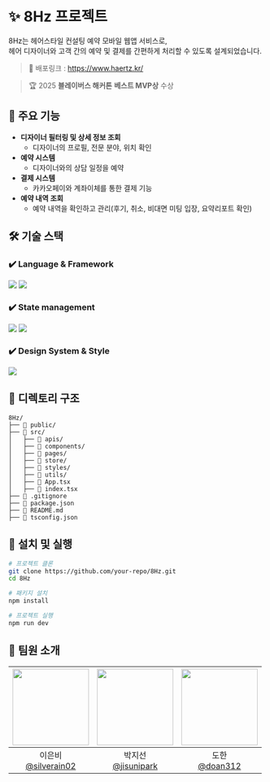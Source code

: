# ✨ 8Hz 프로젝트
8Hz는 헤어스타일 컨설팅 예약 모바일 웹앱 서비스로,<br/>
헤어 디자이너와 고객 간의 예약 및 결제를 간편하게 처리할 수 있도록 설계되었습니다.

>📌 배포링크 : https://www.haertz.kr/

>🏆 2025 **블레이버스 해커톤** **베스트 MVP상** 수상 

## 🌟 주요 기능

- **디자이너 필터링 및 상세 정보 조회**
  - 디자이너의 프로필, 전문 분야, 위치 확인
- **예약 시스템**
  - 디자이너와의 상담 일정을 예약
- **결제 시스템**
  - 카카오페이와 계좌이체를 통한 결제 기능
- **예약 내역 조회**
  - 예약 내역을 확인하고 관리(후기, 취소, 비대면 미팅 입장, 요약리포트 확인)

## 🛠️ 기술 스택

### ✔️ Language & Framework
<img src="https://img.shields.io/badge/React-61DAFB?style=for-the-badge&logo=React&logoColor=black"> <img src="https://img.shields.io/badge/TypeScript-3178C6?style=for-the-badge&logo=TypeScript&logoColor=black">

### ✔️ State management
<img src="https://img.shields.io/badge/zustand-orange?style=for-the-badge&logo=zustand&logoColor=white"> <img src="https://img.shields.io/badge/Tanstack Query-FF4154?style=for-the-badge&logo=TanstackQuery&logoColor=white">

### ✔️ Design System & Style

<img src="https://img.shields.io/badge/tailwindcss-06B6D4?style=for-the-badge&logo=tailwindcss&logoColor=white">


## 📂 디렉토리 구조
```plaintext
8Hz/
├── 📁 public/
├── 📁 src/
│   ├── 📁 apis/
│   ├── 📁 components/
│   ├── 📁 pages/
│   ├── 📁 store/
│   ├── 📁 styles/
│   ├── 📁 utils/
│   ├── 📄 App.tsx
│   ├── 📄 index.tsx
├── 📄 .gitignore
├── 📄 package.json
├── 📄 README.md
├── 📄 tsconfig.json
```

## 🚀 설치 및 실행

```bash
# 프로젝트 클론
git clone https://github.com/your-repo/8Hz.git
cd 8Hz

# 패키지 설치
npm install

# 프로젝트 실행
npm run dev
```

## 👥 팀원 소개
|<img src="https://avatars.githubusercontent.com/u/108103346?v=4" width="150" height="150"/>|<img src="https://avatars.githubusercontent.com/u/148641571?v=4" width="150" height="150"/>|<img src="https://avatars.githubusercontent.com/u/100039401?v=4" width="150" height="150"/>|
|:-:|:-:|:-:|
|이은비<br/>[@silverain02](https://github.com/silverain02)|박지선<br/>[@jisunipark](https://github.com/jisunipark)|도한<br/>[@doan312](https://github.com/doan312)|

